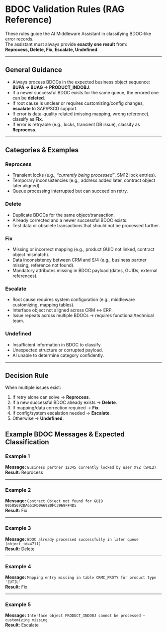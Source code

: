 # BDOC Validation Rules (RAG Reference)

These rules guide the AI Middleware Assistant in classifying BDOC-like error records.  
The assistant must always provide **exactly one result** from:  
**Reprocess, Delete, Fix, Escalate, Undefined**

---

## General Guidance
- Always process BDOCs in the expected business object sequence: **BUPA → BUAG → PRODUCT_INDOBJ**.  
- If a newer successful BDOC exists for the same queue, the errored one can be **deleted**.  
- If root cause is unclear or requires customizing/config changes, **escalate** to SAP/PSCD support.  
- If error is data-quality related (missing mapping, wrong reference), classify as **Fix**.  
- If error is retryable (e.g., locks, transient DB issue), classify as **Reprocess**.  

---

## Categories & Examples

### **Reprocess**
- Transient locks (e.g., *“currently being processed”*, SM12 lock entries).  
- Temporary inconsistencies (e.g., address added later, contract object later aligned).  
- Queue processing interrupted but can succeed on retry.  

### **Delete**
- Duplicate BDOCs for the same object/transaction.  
- Already corrected and a newer successful BDOC exists.  
- Test data or obsolete transactions that should not be processed further.  

### **Fix**
- Missing or incorrect mapping (e.g., product GUID not linked, contract object mismatch).  
- Data inconsistency between CRM and S/4 (e.g., business partner missing, reference not found).  
- Mandatory attributes missing in BDOC payload (dates, GUIDs, external references).  

### **Escalate**
- Root cause requires system configuration (e.g., middleware customizing, mapping tables).  
- Interface object not aligned across CRM ↔ ERP.  
- Issue repeats across multiple BDOCs → requires functional/technical team.  

### **Undefined**
- Insufficient information in BDOC to classify.  
- Unexpected structure or corrupted payload.  
- AI unable to determine category confidently.  

---

## Decision Rule
When multiple issues exist:
1. If retry alone can solve → **Reprocess**.  
2. If a new successful BDOC already exists → **Delete**.  
3. If mapping/data correction required → **Fix**.  
4. If config/system escalation needed → **Escalate**.  
5. Otherwise → **Undefined**.  

## Example BDOC Messages & Expected Classification

### Example 1
**Message:** `Business partner 12345 currently locked by user XYZ (SM12)`  
**Result:** Reprocess

---

### Example 2
**Message:** `Contract Object not found for GUID 00505692DA651FD0A69B0FC3969FF4D5`  
**Result:** Fix

---

### Example 3
**Message:** `BDOC already processed successfully in later queue (object_id=4711)`  
**Result:** Delete

---

### Example 4
**Message:** `Mapping entry missing in table CRMC_PRDTY for product type 'ZUTIL'`  
**Result:** Fix

---

### Example 5
**Message:** `Interface object PRODUCT_INDOBJ cannot be processed — customizing missing`  
**Result:** Escalate
